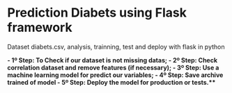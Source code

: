 # Prediction Diabets using Flask framework
Dataset diabets.csv, analysis, trainning, test and deploy with flask in python

<b>
- 1º Step: To Check if our dataset is not missing datas;
- 2º Step: Check correlation dataset and remove features (if necessary);
- 3º Step: Use a machine learning model for predict our variables;
- 4º Step: Save archive trained of model
- 5º Step: Deploy the model for production or tests.**
</b>

